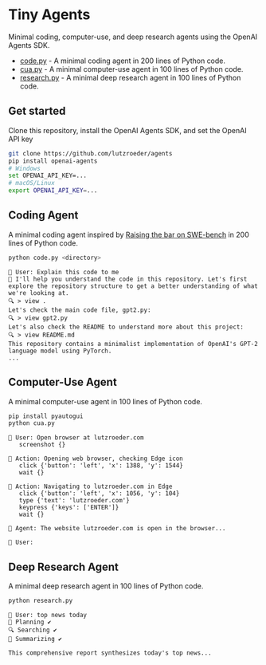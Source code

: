 # Tiny Agents

Minimal coding, computer-use, and deep research agents using the OpenAI Agents SDK.

* [code.py](code.py) - A minimal coding agent in 200 lines of Python code.
* [cua.py](cua.py) - A minimal computer-use agent in 100 lines of Python code.
* [research.py](research.py) - A minimal deep research agent in 100 lines of Python code.

## Get started

Clone this repository, install the OpenAI Agents SDK, and set the OpenAI API key

```bash
git clone https://github.com/lutzroeder/agents
pip install openai-agents
# Windows
set OPENAI_API_KEY=...
# macOS/Linux
export OPENAI_API_KEY=...
```

## Coding Agent

A minimal coding agent inspired by [Raising the bar on SWE-bench](https://www.anthropic.com/engineering/swe-bench-sonnet) in 200 lines of Python code.

```bash
python code.py <directory>
```
```
👤 User: Explain this code to me
🤖 I'll help you understand the code in this repository. Let's first explore the repository structure to get a better understanding of what we're looking at.
🔍 > view .
Let's check the main code file, gpt2.py:
🔍 > view gpt2.py
Let's also check the README to understand more about this project:
🔍 > view README.md
This repository contains a minimalist implementation of OpenAI's GPT-2 language model using PyTorch.
...
```

## Computer-Use Agent

A minimal computer-use agent in 100 lines of Python code.

```bash
pip install pyautogui
python cua.py
```
```
👤 User: Open browser at lutzroeder.com
   screenshot {}

🤖 Action: Opening web browser, checking Edge icon
   click {'button': 'left', 'x': 1388, 'y': 1544}
   wait {}

🤖 Action: Navigating to lutzroeder.com in Edge
   click {'button': 'left', 'x': 1056, 'y': 104}
   type {'text': 'lutzroeder.com'}
   keypress {'keys': ['ENTER']}
   wait {}

🤖 Agent: The website lutzroeder.com is open in the browser...

👤 User: 
```

## Deep Research Agent

A minimal deep research agent in 100 lines of Python code.

```bash
python research.py
```
```
👤 User: top news today
🤖 Planning ✔
🔍 Searching ✔
📝 Summarizing ✔

This comprehensive report synthesizes today's top news...
```
